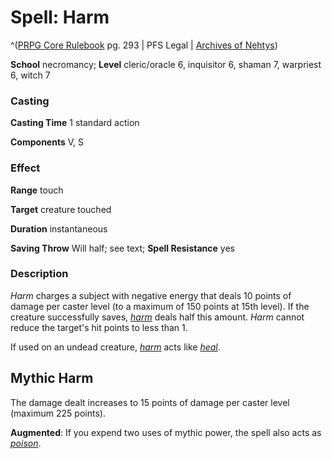 # Spell: Harm

^([PRPG Core Rulebook][ss-harm] pg. 293 | PFS Legal | [Archives of Nehtys][sn-harm])

**School** necromancy; **Level** cleric/oracle 6, inquisitor 6, shaman 7, warpriest 6, witch 7

### Casting

**Casting Time** 1 standard action  

**Components** V, S

### Effect

**Range** touch  

**Target** creature touched  

**Duration** instantaneous  

**Saving Throw** Will half; see text; **Spell Resistance** yes

### Description

_Harm_ charges a subject with negative energy that deals 10 points of damage per caster level (to a maximum of 150 points at 15th level). If the creature successfully saves, _[harm]_ deals half this amount. _Harm_ cannot reduce the target's hit points to less than 1.  

If used on an undead creature, _[harm]_ acts like _[heal]_.

## Mythic Harm

The damage dealt increases to 15 points of damage per caster level (maximum 225 points).   

**Augmented**: If you expend two uses of mythic power, the spell also acts as _[poison]_.

[ss-harm]: http://paizo.com/pathfinderRPG/v57
[sn-harm]: http://www.archivesofnethys.com/SpellDisplay.aspx?ItemName=Harm
[harm]: http://www.archivesofnethys.com/SpellDisplay.aspx?ItemName=harm
[poison]: http://www.archivesofnethys.com/SpellDisplay.aspx?ItemName=poison
[heal]: http://www.archivesofnethys.com/SpellDisplay.aspx?ItemName=heal